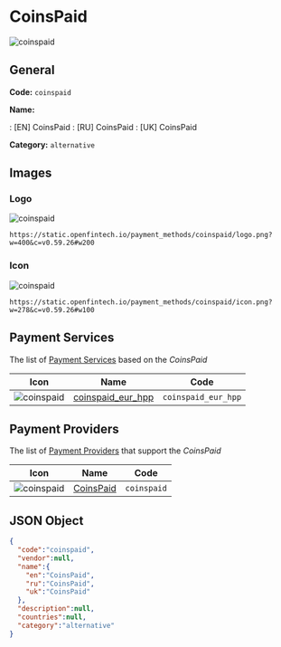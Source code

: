 
# CoinsPaid 
![coinspaid](https://static.openfintech.io/payment_methods/coinspaid/logo.png?w=400&c=v0.59.26#w200)  

## General 
**Code:** `coinspaid` 
 
**Name:** 
 
:	[EN] CoinsPaid 
:	[RU] CoinsPaid 
:	[UK] CoinsPaid 
 
**Category:** `alternative` 
 

## Images 

### Logo 
![coinspaid](https://static.openfintech.io/payment_methods/coinspaid/logo.png?w=400&c=v0.59.26#w200)  

```
https://static.openfintech.io/payment_methods/coinspaid/logo.png?w=400&c=v0.59.26#w200
```  

### Icon 
![coinspaid](https://static.openfintech.io/payment_methods/coinspaid/icon.png?w=278&c=v0.59.26#w100)  

```
https://static.openfintech.io/payment_methods/coinspaid/icon.png?w=278&c=v0.59.26#w100
```  

## Payment Services 
 
The list of [Payment Services](/payment-services/) based on the _CoinsPaid_ 

|Icon|Name|Code| 
|:---:|:---:|:---:| 
|![coinspaid](https://static.openfintech.io/payment_methods/coinspaid/icon.png?w=278&c=v0.59.26#w100) |[coinspaid_eur_hpp](/payment-services/coinspaid_eur_hpp/)|`coinspaid_eur_hpp`| 
 

## Payment Providers 
 
The list of [Payment Providers](/payment-providers/) that support the _CoinsPaid_ 

|Icon|Name|Code| 
|:---:|:---:|:---:| 
|![coinspaid](https://static.openfintech.io/payment_providers/coinspaid/icon.png?w=278&c=v0.59.26#w100) |[CoinsPaid](/payment-providers/coinspaid/)|`coinspaid`| 
 

## JSON Object 

```json
{
  "code":"coinspaid",
  "vendor":null,
  "name":{
    "en":"CoinsPaid",
    "ru":"CoinsPaid",
    "uk":"CoinsPaid"
  },
  "description":null,
  "countries":null,
  "category":"alternative"
}
```  

